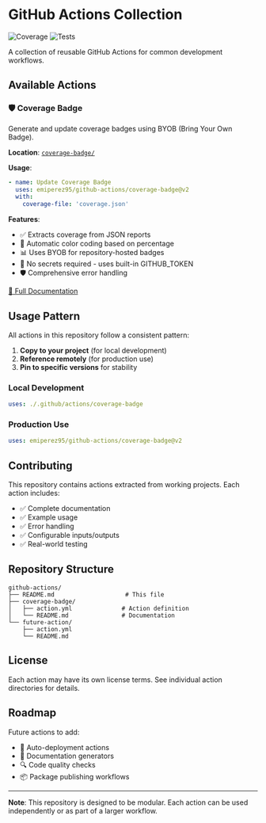 # GitHub Actions Collection

![Coverage](https://byob.yarr.is/emiperez95/github-actions/coverage)
![Tests](https://github.com/emiperez95/github-actions/workflows/Test%20Coverage%20Badge%20Action/badge.svg)

A collection of reusable GitHub Actions for common development workflows.

## Available Actions

### 🛡️ Coverage Badge

Generate and update coverage badges using BYOB (Bring Your Own Badge).

**Location**: [`coverage-badge/`](./coverage-badge/)

**Usage**:
```yaml
- name: Update Coverage Badge
  uses: emiperez95/github-actions/coverage-badge@v2
  with:
    coverage-file: 'coverage.json'
```

**Features**:
- ✅ Extracts coverage from JSON reports
- 🎨 Automatic color coding based on percentage
- 📊 Uses BYOB for repository-hosted badges
- 🚀 No secrets required - uses built-in GITHUB_TOKEN
- 🛡️ Comprehensive error handling

[📖 Full Documentation](./coverage-badge/README.md)

## Usage Pattern

All actions in this repository follow a consistent pattern:

1. **Copy to your project** (for local development)
2. **Reference remotely** (for production use)
3. **Pin to specific versions** for stability

### Local Development
```yaml
uses: ./.github/actions/coverage-badge
```

### Production Use
```yaml
uses: emiperez95/github-actions/coverage-badge@v2
```

## Contributing

This repository contains actions extracted from working projects. Each action includes:

- ✅ Complete documentation
- ✅ Example usage
- ✅ Error handling
- ✅ Configurable inputs/outputs
- ✅ Real-world testing

## Repository Structure

```
github-actions/
├── README.md                    # This file
├── coverage-badge/
│   ├── action.yml              # Action definition
│   └── README.md               # Documentation
└── future-action/
    ├── action.yml
    └── README.md
```

## License

Each action may have its own license terms. See individual action directories for details.

## Roadmap

Future actions to add:
- 🚀 Auto-deployment actions
- 📝 Documentation generators
- 🔍 Code quality checks
- 📦 Package publishing workflows

---

**Note**: This repository is designed to be modular. Each action can be used independently or as part of a larger workflow.